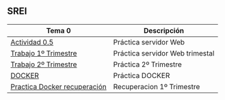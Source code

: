 ## SREI
| Tema 0      | Descripción |
| ----------- | ----------- |
| [Actividad 0.5](https://github.com/smordom/SREI/blob/main/1%C2%BA%20Trimestre/Actividad%200.5)      |  Práctica servidor Web      |
| [Trabajo 1º Trimestre](https://github.com/smordom/SREI/tree/main/1%C2%BA%20Trimestre/Trabajo%201%C2%BA%20Trimestre)   |  Práctica servidor Web trimestal     |
| [Trabajo 2º Trimestre](https://github.com/smordom/SREI/blob/main/Practica%202%C2%BAtrimestre/readme.md) | Práctica 2º Trimestre |
| [DOCKER](https://github.com/smordom/SREI/tree/main/Docker)      |  Práctica DOCKER     |
| [Practica Docker recuperación](https://github.com/smordom/SREI/tree/main/Recudocker) | Recuperacion 1º Trimestre |
